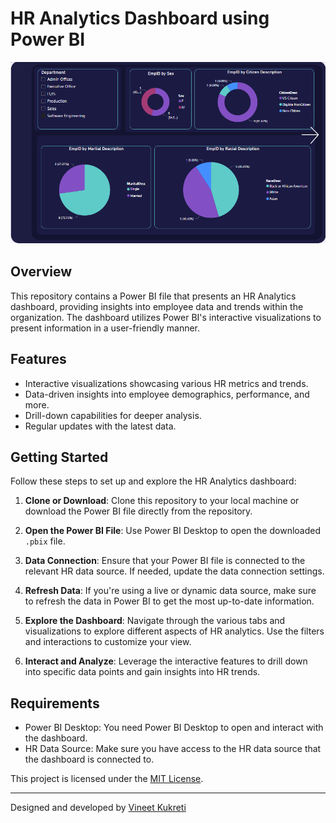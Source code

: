 # HR Analytics Dashboard using Power BI

![HR Analytics Dashboard](page_1.png)

## Overview

This repository contains a Power BI file that presents an HR Analytics dashboard, providing insights into employee data and trends within the organization. The dashboard utilizes Power BI's interactive visualizations to present information in a user-friendly manner.

## Features

- Interactive visualizations showcasing various HR metrics and trends.
- Data-driven insights into employee demographics, performance, and more.
- Drill-down capabilities for deeper analysis.
- Regular updates with the latest data.

## Getting Started

Follow these steps to set up and explore the HR Analytics dashboard:

1. **Clone or Download**: Clone this repository to your local machine or download the Power BI file directly from the repository.

2. **Open the Power BI File**: Use Power BI Desktop to open the downloaded `.pbix` file.

3. **Data Connection**: Ensure that your Power BI file is connected to the relevant HR data source. If needed, update the data connection settings.

4. **Refresh Data**: If you're using a live or dynamic data source, make sure to refresh the data in Power BI to get the most up-to-date information.

5. **Explore the Dashboard**: Navigate through the various tabs and visualizations to explore different aspects of HR analytics. Use the filters and interactions to customize your view.

6. **Interact and Analyze**: Leverage the interactive features to drill down into specific data points and gain insights into HR trends.

## Requirements

- Power BI Desktop: You need Power BI Desktop to open and interact with the dashboard.
- HR Data Source: Make sure you have access to the HR data source that the dashboard is connected to.



This project is licensed under the [MIT License](LICENSE).

---

Designed and developed by [Vineet Kukreti](https://github.com/vineetkukreti)
